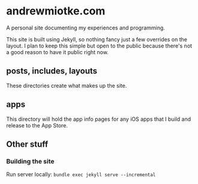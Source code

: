 # andrewmiotke.com

A personal site documenting my experiences and programming.

This site is built using Jekyll, so nothing fancy just a few overrides on the layout.
I plan to keep this simple but open to the public because there's not a good reason to have
it public right now.

## posts, includes, layouts
These directories create what makes up the site.

## apps
This directory will hold the app info pages for any iOS apps that I build and release to
the App Store.

## Other stuff

### Building the site
Run server locally: 
`bundle exec jekyll serve --incremental`
